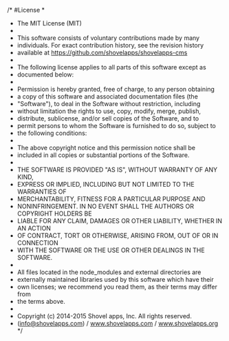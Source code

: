 /* #License 
 *
 * The MIT License (MIT)
 *
 * This software consists of voluntary contributions made by many
 * individuals. For exact contribution history, see the revision history
 * available at https://github.com/shovelapps/shovelapps-cms
 *
 * The following license applies to all parts of this software except as
 * documented below:
 *
 * Permission is hereby granted, free of charge, to any person obtaining
 * a copy of this software and associated documentation files (the
 * "Software"), to deal in the Software without restriction, including
 * without limitation the rights to use, copy, modify, merge, publish,
 * distribute, sublicense, and/or sell copies of the Software, and to
 * permit persons to whom the Software is furnished to do so, subject to
 * the following conditions:
 *
 * The above copyright notice and this permission notice shall be
 * included in all copies or substantial portions of the Software.
 *
 * THE SOFTWARE IS PROVIDED "AS IS", WITHOUT WARRANTY OF ANY KIND,
 * EXPRESS OR IMPLIED, INCLUDING BUT NOT LIMITED TO THE WARRANTIES OF
 * MERCHANTABILITY, FITNESS FOR A PARTICULAR PURPOSE AND
 * NONINFRINGEMENT. IN NO EVENT SHALL THE AUTHORS OR COPYRIGHT HOLDERS BE
 * LIABLE FOR ANY CLAIM, DAMAGES OR OTHER LIABILITY, WHETHER IN AN ACTION
 * OF CONTRACT, TORT OR OTHERWISE, ARISING FROM, OUT OF OR IN CONNECTION
 * WITH THE SOFTWARE OR THE USE OR OTHER DEALINGS IN THE SOFTWARE.
 *
 * All files located in the node_modules and external directories are
 * externally maintained libraries used by this software which have their
 * own licenses; we recommend you read them, as their terms may differ from
 * the terms above.
 *
 * Copyright (c) 2014-2015 Shovel apps, Inc. All rights reserved.
 * (info@shovelapps.com) / www.shovelapps.com / www.shovelapps.org
 */

